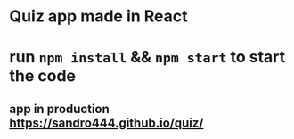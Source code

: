# Quiz app made in React
# run `npm install` && `npm start` to start the code
## app in production https://sandro444.github.io/quiz/
